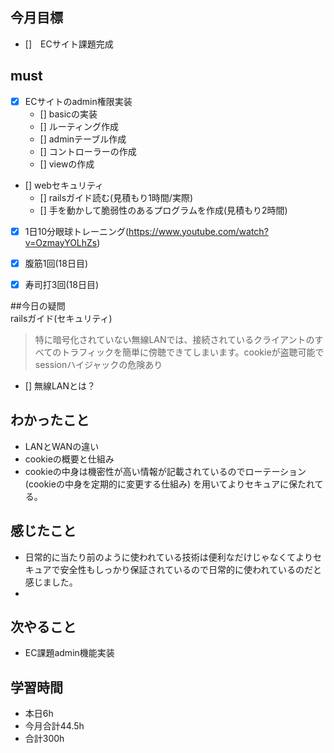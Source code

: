 ## 今月目標
- []　ECサイト課題完成 




## must
- [x] ECサイトのadmin権限実装
    - [] basicの実装
    - [] ルーティング作成
    - [] adminテーブル作成
    - [] コントローラーの作成
    - [] viewの作成
- [] webセキュリティ
    - [] railsガイド読む(見積もり1時間/実際)
    - [] 手を動かして脆弱性のあるプログラムを作成(見積もり2時間)
    
- [x] 1日10分眼球トレーニング(https://www.youtube.com/watch?v=OzmayYOLhZs)
- [x] 腹筋1回(18日目)
- [x] 寿司打3回(18日目)


##今日の疑問   
railsガイド(セキュリティ)
> 特に暗号化されていない無線LANでは、接続されているクライアントのすべてのトラフィックを簡単に傍聴できてしまいます。cookieが盗聴可能でsessionハイジャックの危険あり
- [] 無線LANとは？


## わかったこと
- LANとWANの違い
- cookieの概要と仕組み
- cookieの中身は機密性が高い情報が記載されているのでローテーション(cookieの中身を定期的に変更する仕組み)
  を用いてよりセキュアに保たれてる。

  




## 感じたこと
- 日常的に当たり前のように使われている技術は便利なだけじゃなくてよりセキュアで安全性もしっかり保証されているので日常的に使われているのだと感じました。
- 
  

## 次やること
  - EC課題admin機能実装

  

 

## 学習時間
  - 本日6h
  - 今月合計44.5h
  - 合計300h
